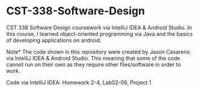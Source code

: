 # CST-338-Software-Design
CST 338 Software Design coursework via IntelliJ IDEA & Android Studio. In this course, I learned object-oriented programming via Java and the basics of developing applications on android.

Note* The code shown in this repository were created by Jason Casareno via IntelliJ IDEA & Android Studio. This meaning that some of the code cannot run on their own as they require other files/software in order to work.

Code via IntelliJ IDEA: Homework 2-4, Lab02-06, Project 1
